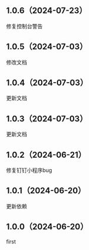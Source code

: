 ## 1.0.6（2024-07-23）
修复控制台警告
## 1.0.5（2024-07-03）
修改文档
## 1.0.4（2024-07-03）
更新文档
## 1.0.3（2024-07-03）
更新文档
## 1.0.2（2024-06-21）
修复钉钉小程序bug
## 1.0.1（2024-06-20）
更新依赖
## 1.0.0（2024-06-20）
first
